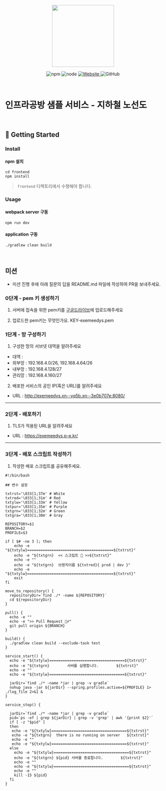 <p align="center">
    <img width="200px;" src="https://raw.githubusercontent.com/woowacourse/atdd-subway-admin-frontend/master/images/main_logo.png"/>
</p>
<p align="center">
  <img alt="npm" src="https://img.shields.io/badge/npm-%3E%3D%205.5.0-blue">
  <img alt="node" src="https://img.shields.io/badge/node-%3E%3D%209.3.0-blue">
  <a href="https://edu.nextstep.camp/c/R89PYi5H" alt="nextstep atdd">
    <img alt="Website" src="https://img.shields.io/website?url=https%3A%2F%2Fedu.nextstep.camp%2Fc%2FR89PYi5H">
  </a>
  <img alt="GitHub" src="https://img.shields.io/github/license/next-step/atdd-subway-service">
</p>

<br>

# 인프라공방 샘플 서비스 - 지하철 노선도

<br>

## 🚀 Getting Started

### Install
#### npm 설치
```
cd frontend
npm install
```
> `frontend` 디렉토리에서 수행해야 합니다.

### Usage
#### webpack server 구동
```
npm run dev
```
#### application 구동
```
./gradlew clean build
```
<br>

## 미션

* 미션 진행 후에 아래 질문의 답을 README.md 파일에 작성하여 PR을 보내주세요.

### 0단계 - pem 키 생성하기

1. 서버에 접속을 위한 pem키를 [구글드라이브](https://drive.google.com/drive/folders/1dZiCUwNeH1LMglp8dyTqqsL1b2yBnzd1?usp=sharing)에 업로드해주세요

2. 업로드한 pem키는 무엇인가요.
KEY-exemeedys.pem

### 1단계 - 망 구성하기
1. 구성한 망의 서브넷 대역을 알려주세요
- 대역 :   
- 외부망 : 192.168.4.0/26, 192.168.4.64/26  
- 내부망 : 192.168.4.128/27  
- 관리망 : 192.168.4.160/27  

2. 배포한 서비스의 공인 IP(혹은 URL)를 알려주세요

- URL : http://exemeedys.xn--yq5b.xn--3e0b707e:8080/



---

### 2단계 - 배포하기
1. TLS가 적용된 URL을 알려주세요

- URL : https://exemeedys.p-e.kr/

---

### 3단계 - 배포 스크립트 작성하기

1. 작성한 배포 스크립트를 공유해주세요.
```
#!/bin/bash

## 변수 설정

txtrst='\033[1;37m' # White
txtred='\033[1;31m' # Red
txtylw='\033[1;33m' # Yellow
txtpur='\033[1;35m' # Purple
txtgrn='\033[1;32m' # Green
txtgra='\033[1;30m' # Gray

REPOSITORY=$1
BRANCH=$2
PROFILE=$3

if [ $# -ne 3 ]; then
    echo -e "${txtylw}=======================================${txtrst}"
    echo -e "${txtgrn}  << 스크립트 🧐 >>${txtrst}"
    echo -e ""
    echo -e "${txtgrn}  브랜치이름 ${txtred}{ prod | dev }"
    echo -e "${txtylw}=======================================${txtrst}"
    exit
fi

move_to_repository() {
  repositoryDir=`find ./* -name ${REPOSITORY}`  
  cd ${repositoryDir}
}

pull() {
  echo -e ""
  echo -e ">> Pull Request 🏃♂️"
  git pull origin ${BRANCH}
}

build() {
  ./gradlew clean build --exclude-task test
}

service_start() {
  echo -e "${txtylw}==================================${txtrst}"
  echo -e "${txtgrn}        서버를 실행합니다.        ${txtrst}"
  echo -e ""
  echo -e "${txtylw}==================================${txtrst}"

  jarDir=`find ./* -name *jar | grep -v gradle`
  nohup java -jar ${jarDir} --spring.profiles.active=${PROFILE} 1> ./log_file 2>&1 &
}

service_stop() {	

  jarDir=`find ./* -name *jar | grep -v gradle`
  pid=`ps -ef | grep ${jarDir} | grep -v 'grep' | awk '{print $2}'`
  if [ -z "$pid" ] 
  then
   echo -e "${txtylw}==================================${txtrst}"
   echo -e "${txtgrn}  there is no running on server   ${txtrst}"
   echo -e ""
   echo -e "${txtylw}==================================${txtrst}"
  else 
    echo -e "${txtylw}==================================${txtrst}"
    echo -e "${txtgrn} ${pid} 서버를 종료합니다.        ${txtrst}"
    echo -e ""
    echo -e "${txtylw}==================================${txtrst}"
    echo -e ""
    kill -15 ${pid}
  fi
}

```

